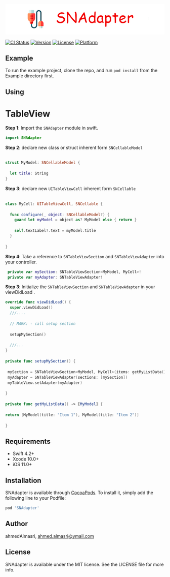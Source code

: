 <img src="https://github.com/ahmedalmasri/SNAdapter/blob/master/images/Banner.png?raw=true"></img>

[![CI Status](https://img.shields.io/travis/ahmedAlmasri/SNAdapter.svg?style=flat)](https://travis-ci.org/ahmedAlmasri/SNAdapter)
[![Version](https://img.shields.io/cocoapods/v/SNAdapter.svg?style=flat)](https://cocoapods.org/pods/SNAdapter)
[![License](https://img.shields.io/cocoapods/l/SNAdapter.svg?style=flat)](https://cocoapods.org/pods/SNAdapter)
[![Platform](https://img.shields.io/cocoapods/p/SNAdapter.svg?style=flat)](https://cocoapods.org/pods/SNAdapter)

## Example

To run the example project, clone the repo, and run `pod install` from the Example directory first.

## Using

# TableView 

**Step 1**: Import the `SNAdapter` module in swift.

```swift
import SNAdapter
```
**Step 2**:  declare new class or struct  inherent form `SNCellableModel`

```swift

struct MyModel: SNCellableModel {

  let title: String
}

```

**Step 3**:  declare new `UITableViewCell`  inherent form `SNCellable`

```swift

class MyCell: UITableViewCell, SNCellable {

  func configure(_ object: SNCellableModel?) {
    guard let myModel = object as? MyModel else { return }

    self.textLabel?.text = myModel.title
  }

}

```
**Step 4**: Take a reference to `SNTableViewSection`  and `SNTableViewAdapter` into your controller.

```swift
 private var mySection: SNTableViewSection<MyModel, MyCell>!
 private var myAdapter: SNTableViewAdapter!
```
**Step 3**: Initialize the `SNTableViewSection`  and `SNTableViewAdapter` in your viewDidLoad .

```swift
override func viewDidLoad() {
  super.viewDidLoad()
  ///....
  
  // MARK: - call setup section

  setupMySection()
  
  ///...
}

private func setupMySection() {

 mySection = SNTableViewSection<MyModel, MyCell>(items: getMyListData())
 myAdapter = SNTableViewAdapter(sections: [mySection])
 myTableView.setAdapter(myAdapter)
 
}

private func getMyListData() -> [MyModel] {

return [MyModel(title: "Item 1"), MyModel(title: "Item 2")]

}

```

## Requirements
* Swift 4.2+
* Xcode 10.0+
* iOS 11.0+

## Installation

SNAdapter is available through [CocoaPods](https://cocoapods.org). To install
it, simply add the following line to your Podfile:

```ruby
pod 'SNAdapter'
```

## Author

ahmedAlmasri, ahmed.almasri@ymail.com

## License

SNAdapter is available under the MIT license. See the LICENSE file for more info.
